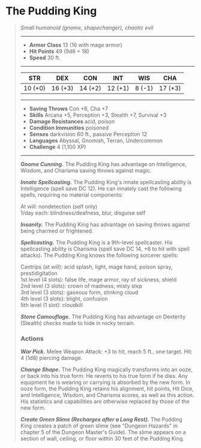 # The Pudding King
>*Small humanoid (gnome, shapechanger), chaotic evil*
>___
>- **Armor Class** 13 (16 with mage armor)
>- **Hit Points** 49 (9d6 + 18)
>- **Speed** 30 ft.
>___
>|STR|DEX|CON|INT|WIS|CHA|
>|:---:|:---:|:---:|:---:|:---:|:---:|
>|10 (+0)|16 (+3)|14 (+2)|12 (+1)|8 (-1)|17 (+3)|
>___
>- **Saving Throws** Con +6, Cha +7
>- **Skills** Arcana +5, Perception +3, Stealth +7, Survival +3
>- **Damage Resistances** acid, poison
>- **Condition Immunities** poisoned
>- **Senses** darkvision 60 ft., passive Perception 12
>- **Languages** Abyssal, Gnomish, Terran, Undercommon
>- **Challenge** 4 (1,100 XP)
>___
>***Gnome Cunning.*** The Pudding King has advantage on Intelligence, Wisdom, and Charisma saving throws against magic.  
>
>***Innate Spellcasting.*** The Pudding King's innate spellcasting ability is Intelligence (spell save DC 12). He can innately cast the following spells, requiring no material components:  
>
>At will: nondetection (self only)  
>1/day each: blindness/deafness, blur, disguise self  
>
>
>***Insanity.*** The Pudding King has advantage on saving throws against being charmed or frightened.  
>
>***Spellcasting.*** The Pudding King is a 9th-level spellcaster. His spellcasting ability is Charisma (spell save DC 14, +6 to hit with spell attacks). The Pudding King knows the following sorcerer spells:  
>
>Cantrips (at will): acid splash, light, mage hand, poison spray, prestidigitation  
>1st level (4 slots): false life, mage armor, ray of sickness, shield  
>2nd level (3 slots): crown of madness, misty step  
>3rd level (3 slots): gaseous form, stinking cloud  
>4th level (3 slots): blight, confusion  
>5th level (1 slot): cloudkill  
>
>
>***Stone Camouflage.*** The Pudding King has advantage on Dexterity (Stealth) checks made to hide in rocky terrain.  
>
>### Actions
>***War Pick.*** Melee Weapon Attack: +3 to hit, reach 5 ft., one target. Hit: 4 (1d8) piercing damage.  
>
>***Change Shape.*** The Pudding King magically transforms into an ooze, or back into his true form. He reverts to his true form if he dies. Any equipment he is wearing or carrying is absorbed by the new form. In ooze form, the Pudding King retains his alignment, hit points, Hit Dice, and Intelligence, Wisdom, and Charisma scores, as well as this action. His statistics and capabilities are otherwise replaced by those of the new form.  
>
>***Create Green Slime (Recharges after a Long Rest).*** The Pudding King creates a patch of green slime (see "Dungeon Hazards" in chapter 5 of the Dungeon Master's Guide). The slime appears on a section of wall, ceiling, or floor within 30 feet of the Pudding King.